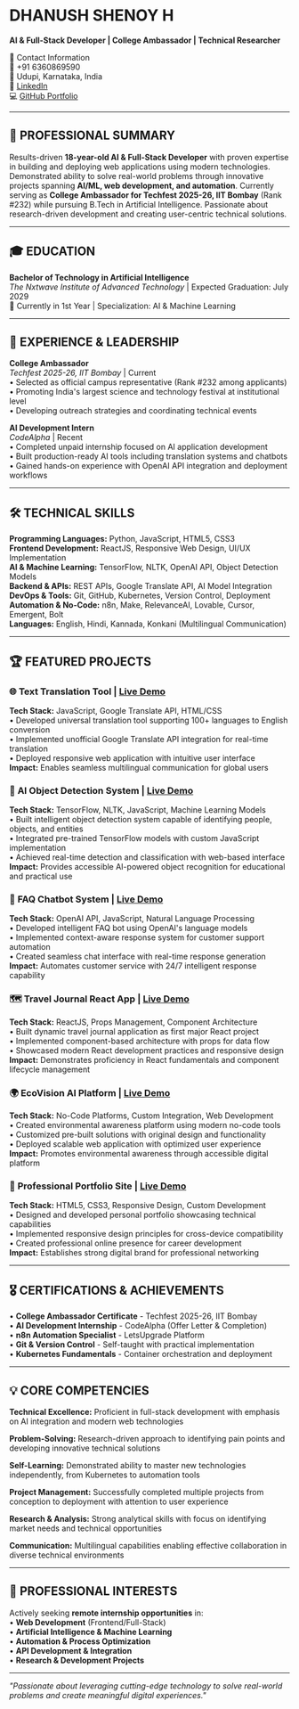 # DHANUSH SHENOY H
**AI & Full-Stack Developer | College Ambassador | Technical Researcher**

📧 Contact Information  
📱 +91 6360869590  
📍 Udupi, Karnataka, India  
💼 [LinkedIn](https://www.linkedin.com/in/dhanush-shenoy-h-a9025a377/)  
💻 [GitHub Portfolio](https://github.com/abbysallord)  

---

## 🚀 PROFESSIONAL SUMMARY

Results-driven **18-year-old AI & Full-Stack Developer** with proven expertise in building and deploying web applications using modern technologies. Demonstrated ability to solve real-world problems through innovative projects spanning **AI/ML, web development, and automation**. Currently serving as **College Ambassador for Techfest 2025-26, IIT Bombay** (Rank #232) while pursuing B.Tech in Artificial Intelligence. Passionate about research-driven development and creating user-centric technical solutions.

---

## 🎓 EDUCATION

**Bachelor of Technology in Artificial Intelligence**  
*The Nxtwave Institute of Advanced Technology* | Expected Graduation: July 2029  
📍 Currently in 1st Year | Specialization: AI & Machine Learning

---

## 💼 EXPERIENCE & LEADERSHIP

**College Ambassador**  
*Techfest 2025-26, IIT Bombay* | Current  
• Selected as official campus representative (Rank #232 among applicants)  
• Promoting India's largest science and technology festival at institutional level  
• Developing outreach strategies and coordinating technical events

**AI Development Intern**  
*CodeAlpha* | Recent  
• Completed unpaid internship focused on AI application development  
• Built production-ready AI tools including translation systems and chatbots  
• Gained hands-on experience with OpenAI API integration and deployment workflows

---

## 🛠️ TECHNICAL SKILLS

**Programming Languages:** Python, JavaScript, HTML5, CSS3  
**Frontend Development:** ReactJS, Responsive Web Design, UI/UX Implementation  
**AI & Machine Learning:** TensorFlow, NLTK, OpenAI API, Object Detection Models  
**Backend & APIs:** REST APIs, Google Translate API, AI Model Integration  
**DevOps & Tools:** Git, GitHub, Kubernetes, Version Control, Deployment  
**Automation & No-Code:** n8n, Make, RelevanceAI, Lovable, Cursor, Emergent, Bolt  
**Languages:** English, Hindi, Kannada, Konkani (Multilingual Communication)

---

## 🏆 FEATURED PROJECTS

### 🌐 **Text Translation Tool** | [Live Demo](https://abbysallord.github.io/CodeAlpha_Translation_Tool/)
**Tech Stack:** JavaScript, Google Translate API, HTML/CSS  
• Developed universal translation tool supporting 100+ languages to English conversion  
• Implemented unofficial Google Translate API integration for real-time translation  
• Deployed responsive web application with intuitive user interface  
**Impact:** Enables seamless multilingual communication for global users

### 🤖 **AI Object Detection System** | [Live Demo](https://abbysallord.github.io/CodeAlpha_ObjectDetect/)
**Tech Stack:** TensorFlow, NLTK, JavaScript, Machine Learning Models  
• Built intelligent object detection system capable of identifying people, objects, and entities  
• Integrated pre-trained TensorFlow models with custom JavaScript implementation  
• Achieved real-time detection and classification with web-based interface  
**Impact:** Provides accessible AI-powered object recognition for educational and practical use

### 💬 **FAQ Chatbot System** | [Live Demo](https://abbysallord.github.io/CodeAlpha_FAQ-ChatBot/)
**Tech Stack:** OpenAI API, JavaScript, Natural Language Processing  
• Developed intelligent FAQ bot using OpenAI's language models  
• Implemented context-aware response system for customer support automation  
• Created seamless chat interface with real-time response generation  
**Impact:** Automates customer service with 24/7 intelligent response capability

### 🗺️ **Travel Journal React App** | [Live Demo](https://abbysallord.github.io/travel-journal-react-project/)
**Tech Stack:** ReactJS, Props Management, Component Architecture  
• Built dynamic travel journal application as first major React project  
• Implemented component-based architecture with props for data flow  
• Showcased modern React development practices and responsive design  
**Impact:** Demonstrates proficiency in React fundamentals and component lifecycle management

### 🌍 **EcoVision AI Platform** | [Live Demo](https://ecovisiai.netlify.app/)
**Tech Stack:** No-Code Platforms, Custom Integration, Web Development  
• Created environmental awareness platform using modern no-code tools  
• Customized pre-built solutions with original design and functionality  
• Deployed scalable web application with optimized user experience  
**Impact:** Promotes environmental awareness through accessible digital platform

### 📁 **Professional Portfolio Site** | [Live Demo](https://abbysallord.github.io/static-portfolio-example/)
**Tech Stack:** HTML5, CSS3, Responsive Design, Custom Development  
• Designed and developed personal portfolio showcasing technical capabilities  
• Implemented responsive design principles for cross-device compatibility  
• Created professional online presence for career development  
**Impact:** Establishes strong digital brand for professional networking

---

## 🎖️ CERTIFICATIONS & ACHIEVEMENTS

• **College Ambassador Certificate** - Techfest 2025-26, IIT Bombay  
• **AI Development Internship** - CodeAlpha (Offer Letter & Completion)  
• **n8n Automation Specialist** - LetsUpgrade Platform  
• **Git & Version Control** - Self-taught with practical implementation  
• **Kubernetes Fundamentals** - Container orchestration and deployment

---

## 💡 CORE COMPETENCIES

**Technical Excellence:** Proficient in full-stack development with emphasis on AI integration and modern web technologies  

**Problem-Solving:** Research-driven approach to identifying pain points and developing innovative technical solutions  

**Self-Learning:** Demonstrated ability to master new technologies independently, from Kubernetes to automation tools  

**Project Management:** Successfully completed multiple projects from conception to deployment with attention to user experience  

**Research & Analysis:** Strong analytical skills with focus on identifying market needs and technical opportunities  

**Communication:** Multilingual capabilities enabling effective collaboration in diverse technical environments

---

## 🎯 PROFESSIONAL INTERESTS

Actively seeking **remote internship opportunities** in:  
• **Web Development** (Frontend/Full-Stack)  
• **Artificial Intelligence & Machine Learning**  
• **Automation & Process Optimization**  
• **API Development & Integration**  
• **Research & Development Projects**

---

*"Passionate about leveraging cutting-edge technology to solve real-world problems and create meaningful digital experiences."*